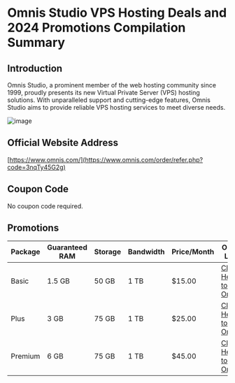 # Omnis Studio VPS Hosting Deals and 2024 Promotions Compilation Summary

## Introduction
Omnis Studio, a prominent member of the web hosting community since 1999, proudly presents its new Virtual Private Server (VPS) hosting solutions. With unparalleled support and cutting-edge features, Omnis Studio aims to provide reliable VPS hosting services to meet diverse needs.

![image](https://github.com/shinodis371/OmnisStudio/assets/167732706/eea820c5-6603-485c-b5b4-118ae76dab60)

## Official Website Address
[https://www.omnis.com/](https://www.omnis.com/order/refer.php?code=3nqTy45G2g)

## Coupon Code
No coupon code required.

## Promotions
| Package | Guaranteed RAM | Storage | Bandwidth | Price/Month | Order Link |
|---------|----------------|---------|-----------|-------------|------------|
| Basic   | 1.5 GB         | 50 GB   | 1 TB      | $15.00      | [Click Here to Order!](https://www.omnis.com/order/refer.php?code=3nqTy45G2g) |
| Plus    | 3 GB           | 75 GB   | 1 TB      | $25.00      | [Click Here to Order!](https://www.omnis.com/order/refer.php?code=3nqTy45G2g) |
| Premium | 6 GB           | 75 GB   | 1 TB      | $45.00      | [Click Here to Order!](https://www.omnis.com/order/refer.php?code=3nqTy45G2g) |



